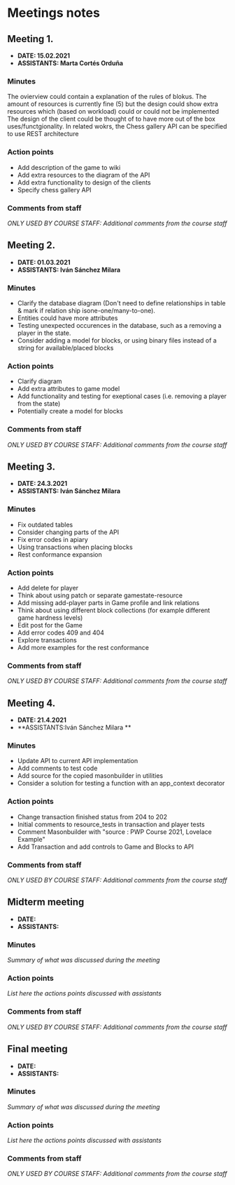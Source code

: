 # Meetings notes

## Meeting 1.
* **DATE: 15.02.2021**
* **ASSISTANTS: Marta Cortés Orduña**

### Minutes
The ovierview could contain a explanation of the rules of blokus.
The amount of resources is currently fine (5) but the design could show extra resources which (based on workload) could or could not be implemented
The design of the client could be thought of to have more out of the box uses/functgionality.
In related wokrs, the Chess gallery API can be specified to use REST architecture

### Action points
* Add description of the game to wiki
* Add extra resources to the diagram of the API
* Add extra functionality to design of the clients
* Specify chess gallery API


### Comments from staff
*ONLY USED BY COURSE STAFF: Additional comments from the course staff*

## Meeting 2.
* **DATE: 01.03.2021**
* **ASSISTANTS: Iván Sánchez Milara**

### Minutes
- Clarify the database diagram (Don't need to define relationships in table & mark  if relation ship isone-one/many-to-one).
- Entities could have more attributes
- Testing unexpected occurences in the database, such as a removing a player in the state.
- Consider adding a model for blocks, or using binary files instead of a string for available/placed blocks

### Action points
- Clarify diagram
- Add extra attributes to game model
- Add functionality and testing for exeptional cases (i.e. removing a player from the state)
- Potentially create a model for blocks 


### Comments from staff
*ONLY USED BY COURSE STAFF: Additional comments from the course staff*

## Meeting 3.
* **DATE: 24.3.2021**
* **ASSISTANTS: Iván Sánchez Milara**

### Minutes
 - Fix outdated tables
 - Consider changing parts of the API
 - Fix error codes in apiary
 - Using transactions when placing blocks
 - Rest conformance expansion

### Action points
- Add delete for player
- Think about using patch or separate gamestate-resource
- Add missing add-player parts in Game profile and link relations
- Think about using different block collections (for example different game hardness levels)
- Edit post for the Game
- Add error codes 409 and 404
- Explore transactions
- Add more  examples for the rest conformance


### Comments from staff
*ONLY USED BY COURSE STAFF: Additional comments from the course staff*

## Meeting 4.
* **DATE: 21.4.2021**
* **ASSISTANTS:Iván Sánchez Milara **

### Minutes
- Update API to current API implementation
- Add comments to test code
- Add source for the copied masonbuilder in utilities
- Consider a solution for testing a function with an app_context decorator


### Action points
- Change transaction finished status from 204 to 202
- Initial comments to resource_tests in transaction and player tests
- Comment Masonbuilder with "source : PWP Course 2021, Lovelace Example"
- Add Transaction and add controls to Game and Blocks to API


### Comments from staff
*ONLY USED BY COURSE STAFF: Additional comments from the course staff*

## Midterm meeting
* **DATE:**
* **ASSISTANTS:**

### Minutes
*Summary of what was discussed during the meeting*

### Action points
*List here the actions points discussed with assistants*


### Comments from staff
*ONLY USED BY COURSE STAFF: Additional comments from the course staff*

## Final meeting
* **DATE:**
* **ASSISTANTS:**

### Minutes
*Summary of what was discussed during the meeting*

### Action points
*List here the actions points discussed with assistants*


### Comments from staff
*ONLY USED BY COURSE STAFF: Additional comments from the course staff*

